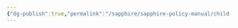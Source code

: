 ```yaml
---
{"dg-publish":true,"permalink":"/sapphire/sapphire-policy-manual/child-protection-policy/"}
---
```



